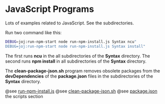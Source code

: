 # JavaScript Programs

Lots of examples related to JavaScript. See the subdirectories.

Run two command like this:

```sh
DEBUG=joj:run-npm-start node run-npm-install.js Syntax ncu"
DEBUG=joj:run-npm-start node run-npm-install.js Syntax install"
```

The first runs **ncu** in the all subdirectories of the **Syntax** directory. The second runs **npm install** in all subdirectories of the **Syntax** directory.

The **clean-package-json.sh** program removes obsolete packages from the **devDependencies** of the **package.json** files in the subdirectories of the **Syntax** directory.

@see [run-npm-install.js](run-npm-install.js)
@see [clean-package-json.sh](clean-package-json.sh)
@see [package.json](package.json) the scripts section
